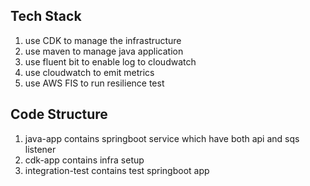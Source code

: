 ## Tech Stack
1. use CDK to manage the infrastructure
2. use maven to manage java application
3. use fluent bit to enable log to cloudwatch
4. use cloudwatch to emit metrics
5. use AWS FIS to run resilience test

## Code Structure
1. java-app contains springboot service which have both api and sqs listener
2. cdk-app contains infra setup
3. integration-test contains test springboot app
